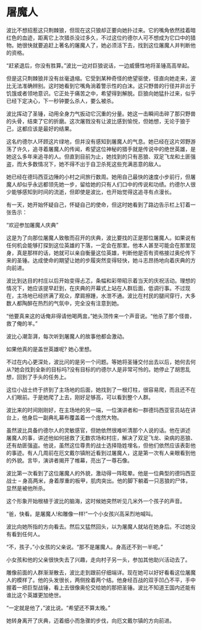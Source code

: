 # 屠魔人

波比不想招惹这只荆棘狼，但现在这只狼却正要向她扑过来。它的嘴角依然挂着暗红色的血迹，距离它上次猎杀没过多久，不过这位约德尔人可不想成为它口中的猎物。她很快就要追赶上著名的屠魔人了，她必须活下去，找到这位屠魔人并判断他的资格。

“赶紧退后，你没有胜算。”波比一边对巨狼说话，一边威慑性地将圣锤高高举起。

但是这只荆棘狼并没有丝毫退缩。它受到某种奇怪的绝望驱使，径直向她走来，波比无法准确辨别。这时她看到它嘴角淌着警示性的白沫。这只野兽的行径并非出于饥饿或者领地意识。它正处于痛苦之中，希望得到解脱。巨狼向她猛扑过来，似乎已经下定决心，下一秒钟要么杀人，要么被杀。

波比挥动了圣锤，动用全身力气扳动它沉重的分量。她这一击瞬间击碎了那只野兽的头骨，结束了它的折磨。这次屠戮没有让波比感到愉悦，但她想，无论于狼于己，这都应该是最好的结果。

这名约德尔人环顾这片绿地，但并没有感知到屠魔人的气息。她已经在这片郊野游荡了许久，追寻着屠魔人的传闻，希望这位神秘的猎手就是传说中的绝世英雄，是她这么多年来追寻的人。但直到目前为止，她找到的只有恶狼、双足飞龙和土匪强盗，而大多数情况下，她不得不出于自卫杀死这些充满恶意的敌人。

她已经在德玛西亚边陲的小村之间旅行数周。她用自己最快的速度小步前行，但屠魔人却似乎永远都领先她一步，留给她的只有人们口中的传说和功绩。约德尔人很少能够感知到时间的流逝，但即使是波比，也开始觉得这追寻有点漫长。

有一天，她开始怀疑自己，怀疑自己的使命，但这时她看到了路边告示栏上钉着一张告示：

“欢迎参加屠魔人庆典”

这是为了向那位屠魔人致敬而召开的庆典，波比要找的正是那位屠魔人。如果说有任何机会能够打探到这位英雄的下落，一定会在那里。他本人甚至可能会在那里现身，真是那样的话，她就可以亲自衡量这位英雄，判断他是否有资格接过奥伦传下来的圣锤。达成使命的期望让她的步履突然变得轻快，她斗志昂扬地向着庆典的方向前进。

波比到达目的村庄以后开始变得忐忑，条幅和彩带昭示着当天的庆祝活动。理想的情况下，她应该提早赶到，在庆典的开幕式上站在人群后面，低调行事。不过现在，主场地已经挤满了观众，摩肩擦踵，水泄不通。波比在村民的腿间穿行，大多数人都陶醉在热烈的气氛中，完全没有注意到她。

“他要真来这的话俺非得请他喝两盅，”她头顶传来一个声音说。“他杀了那个怪兽，救了俺的羊。”

波比心潮澎湃，每次听到屠魔人的故事他都会激动。

如果他真的是盖世英雄呢? 她心里想。

不过在内心更深处，波比问的是另一个问题。等她将圣锤交付出去以后，她何去何从?她会找到全新的目标吗?没有目标的约德尔人是非常可怜的。她停止了胡思乱想，回到了手头的任务上。

这位小战士终于挤到了主场地的后面，她找到了一根灯柱，很容易爬，而且还不在人们眼前。于是她爬了上去，刚好足够高，可以看到整个人群。

波比来的时间刚刚好，在主场地的另一端，一位演讲者和一群德玛西亚官员站在讲台上，他身后一副典礼幕布覆盖着一个庞然大物。

虽然波比具备约德尔人的灵敏感官，但她依然很难听清那个人说的话。他在讲述 屠魔人的事，讲述他如何拯救了无数农场和村庄，解决了双足飞龙、染病的恶狼、还有劫匪强盗。他说，虽然这位尊贵的战士选择隐姓埋名，但他们依然应该表彰他的事迹。有人几周前在厄文戴尔镇附近看到过屠魔人，这是第一次有人亲眼看到他的外貌。言毕，演讲者揭开了帷幕，亮出了一尊石像。

波比第一次看到了这位屠魔人的外貌，激动得一阵眩晕。他是一位典型的德玛西亚战士 – 身高两米，身着厚重的板甲，肌肉突出。他的脚下躺着一只恶狼的尸体，显然是被他所杀。

这个形象开始根植于波比的脑海，这时候她突然听见几米外一个孩子的声音。

“爸，快看。是屠魔人!和雕像一样!”一个小女孩兴高采烈地喊叫。

波比向她所指的方向看去。然后又猛然回头，以为屠魔人就站在她身后。不过她没有看到任何人。

“不，孩子，”小女孩的父亲说。“那不是屠魔人。身高还不到一半呢。”

小女孩和他的父亲很快失去了兴趣，走向村子另一头，参加其他助兴活动去了。

雕像前面的人群渐渐散去，波比走到跟前仔细端详。现在她可以好好看看这位屠魔人的模样了。他的头发很长，两侧拴着两个结。他身经百战的双手凹凸不平，手中握着一把巨型战锤，看上去很像奥伦交给她的那把圣锤。波比不知道王国内还能有谁比这个英雄更加绝世。

“一定就是他了，”波比说。“希望还不算太晚。”

她转身离开了庆典，迈着细小而急骤的步伐，向厄文戴尔镇的方向前进。



